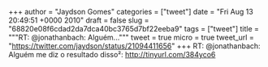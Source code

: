 
+++
author = "Jaydson Gomes"
categories = ["tweet"]
date = "Fri Aug 13 20:49:51 +0000 2010"
draft = false
slug = "68820e08f6cdad2da7dca40bc3765d7bf22eeba9"
tags = ["tweet"]
title = """RT: @jonathanbach: Alguém..."""
tweet = true
micro = true
tweet_url = "https://twitter.com/jaydson/status/21094411656"
+++
RT: @jonathanbach: Alguém me diz o resultado disso²: http://tinyurl.com/384yco6
